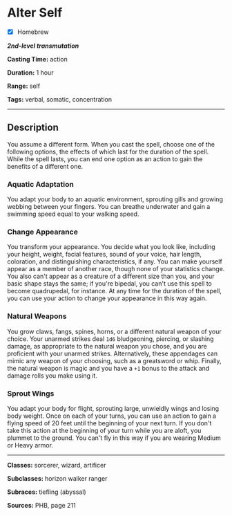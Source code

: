 # Alter Self

- [x] Homebrew

***2nd-level transmutation***

**Casting Time:** action

**Duration:** 1 hour

**Range:** self

**Tags:** verbal, somatic, concentration

---

## Description
You assume a different form. When you cast the spell, choose one of the following options, the effects of which last for the duration of the spell. While the spell lasts, you can end one option as an action to gain the benefits of a different one.

### Aquatic Adaptation
You adapt your body to an aquatic environment, sprouting gills and growing webbing between your fingers. You can breathe underwater and gain a swimming speed equal to your walking speed.

### Change Appearance
You transform your appearance. You decide what you look like, including your height, weight, facial features, sound of your voice, hair length, coloration, and distinguishing characteristics, if any. You can make yourself appear as a member of another race, though none of your statistics change. You also can't appear as a creature of a different size than you, and your basic shape stays the same; if you're bipedal, you can't use this spell to become quadrupedal, for instance. At any time for the duration of the spell, you can use your action to change your appearance in this way again.

### Natural Weapons
You grow claws, fangs, spines, horns, or a different natural weapon of your choice. Your unarmed strikes deal `1d6` bludgeoning, piercing, or slashing damage, as appropriate to the natural weapon you chose, and you are proficient with your unarmed strikes. Alternatively, these appendages can mimic any weapon of your choosing, such as a greatsword or whip. Finally, the natural weapon is magic and you have a `+1` bonus to the attack and damage rolls you make using it.

### Sprout Wings
You adapt your body for flight, sprouting large, unwieldly wings and losing body weight. Once on each of your turns, you can use an action to gain a flying speed of 20 feet until the beginning of your next turn. If you don't take this action at the beginning of your turn while you are aloft, you plummet to the ground. You can't fly in this way if you are wearing Medium or Heavy armor.

---

**Classes:** sorcerer, wizard, artificer

**Subclasses:** horizon walker ranger

**Subraces:** tiefling (abyssal)

**Sources:** PHB, page 211
